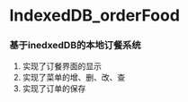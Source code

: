 # IndexedDB_orderFood
<h3>基于inedxedDB的本地订餐系统</h3>
<ol>
<li>实现了订餐界面的显示</li>
<li>实现了菜单的增、删、改、查</li>
<li>实现了订单的保存</li>
</ol>

